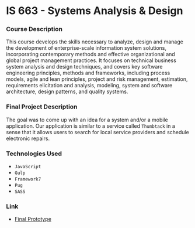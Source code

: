 # IS 663 - Systems Analysis & Design

### Course Description
This course develops the skills necessary to analyze, design and manage the development of enterprise-scale information system solutions, incorporating contemporary methods and effective organizational and global project management practices. It focuses on technical business system analysis and design techniques, and covers key software engineering principles, methods and frameworks, including process models, agile and lean principles, project and risk management, estimation, requirements elicitation and analysis, modeling, system and software architecture, design patterns, and quality systems.

### Final Project Description
The goal was to come up with an idea for a system and/or a mobile application. Our application is similar to a service called `Thumbtack` in a sense that it allows users to search for local service providers and schedule electronic repairs.

### Technologies Used
* `JavaScript`
* `Gulp`
* `Framework7`
* `Pug`
* `SASS`

### Link
* [Final Prototype](https://goto1.github.io/is663/docs/)


